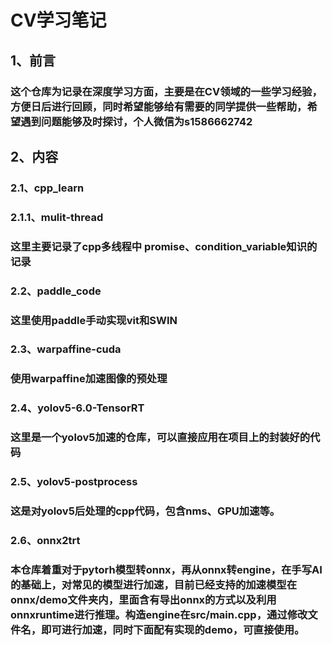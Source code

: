 # CV学习笔记

## 1、前言

### 这个仓库为记录在深度学习方面，主要是在CV领域的一些学习经验，方便日后进行回顾，同时希望能够给有需要的同学提供一些帮助，希望遇到问题能够及时探讨，个人微信为s1586662742

## 2、内容

### 2.1、cpp_learn

### 2.1.1、mulit-thread

### 这里主要记录了cpp多线程中 promise、condition_variable知识的记录

### 2.2、paddle_code

### 这里使用paddle手动实现vit和SWIN

### 2.3、warpaffine-cuda 

### 使用warpaffine加速图像的预处理

### 2.4、yolov5-6.0-TensorRT

### 这里是一个yolov5加速的仓库，可以直接应用在项目上的封装好的代码

### 2.5、yolov5-postprocess

### 这是对yolov5后处理的cpp代码，包含nms、GPU加速等。

### 2.6、onnx2trt

### 本仓库着重对于pytorh模型转onnx，再从onnx转engine，在手写AI的基础上，对常见的模型进行加速，目前已经支持的加速模型在onnx/demo文件夹内，里面含有导出onnx的方式以及利用onnxruntime进行推理。构造engine在src/main.cpp，通过修改文件名，即可进行加速，同时下面配有实现的demo，可直接使用。

